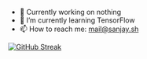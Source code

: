 

- 🔭 Currently working on nothing
- 🌱 I’m currently learning TensorFlow
- 📫 How to reach me: mail@sanjay.sh


[![GitHub Streak](https://streak-stats.demolab.com?user=sanjxy&theme=dark&hide_border=true&border_radius=8)](https://git.io/streak-stats)
